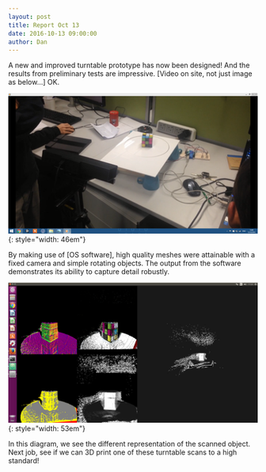 ```yaml
---
layout: post
title: Report Oct 13
date: 2016-10-13 09:00:00
author: Dan
---
```



A new and improved turntable prototype has now been designed! And the
results from preliminary tests are impressive. \[Video on site, not just
image as below...\]  OK.

![image](/img/blog/13th/media/image03.png){: style="width: 46em"}



By making use of \[OS software\], high quality meshes were attainable
with a fixed camera and simple rotating objects. The output from the
software demonstrates its ability to capture detail robustly.

![image](/img/blog/13th/media/image02.png){: style="width: 53em"}

In this diagram, we see the different representation of the scanned object. Next job, see if we can 3D print one of these turntable scans
to a high standard!
